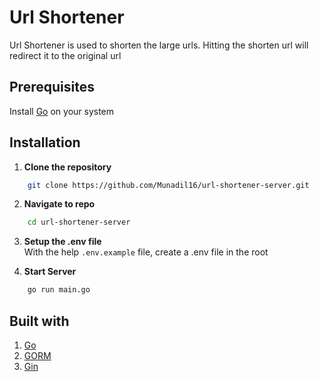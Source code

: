 # Url Shortener

Url Shortener is used to shorten the large urls. Hitting the shorten url will redirect it to the original url

## Prerequisites

Install [Go](https://go.dev) on your system

## Installation

1. **Clone the repository**

```bash
	git clone https://github.com/Munadil16/url-shortener-server.git
```

2. **Navigate to repo**

```bash
	cd url-shortener-server
```

3. **Setup the .env file** \
   With the help `.env.example` file, create a .env file in the root

4. **Start Server**

```bash
	go run main.go
```

## Built with

1. [Go](https://go.dev)
2. [GORM](https://gorm.io/)
3. [Gin](https://gin-gonic.com/)
